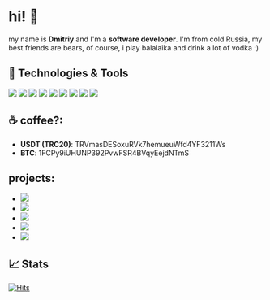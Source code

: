 # hi! 👋
my name is **Dmitriy** and I'm a **software developer**. I'm from cold Russia, my best friends are bears, of course, i play balalaika and drink a lot of vodka :)

## 🔧 Technologies & Tools
![](https://img.shields.io/badge/OS-Linux-informational?style=flat-square&logo=archlinux&logoColor=white&color=cc000b)
![](https://img.shields.io/badge/Editor-VSCode-informational?style=flat-square&logo=visual-studio-code&logoColor=white&color=cc000b)
![](https://img.shields.io/badge/Code-Python-informational?style=flat-square&logo=python&logoColor=white&color=cc000b)
![](https://img.shields.io/badge/Code-Dart-informational?style=flat-square&logo=dart&logoColor=white&color=cc000b)
![](https://img.shields.io/badge/Framework-Flutter-informational?style=flat-square&logo=flutter&logoColor=white&color=cc000b)
![](https://img.shields.io/badge/Code-Swift-informational?style=flat-square&logo=swift&logoColor=white&color=cc000b)
![](https://img.shields.io/badge/Code-JavaScript-informational?style=flat-square&logo=javascript&logoColor=white&color=cc000b)
![](https://img.shields.io/badge/Shell-Bash-informational?style=flat-square&logo=gnu-bash&logoColor=white&color=cc000b)
![](https://img.shields.io/badge/Cloud-Digital_Ocean-informational?style=flat-square&logo=digitalocean&logoColor=white&color=cc000b) 

## ☕ coffee?: 
 - **USDT (TRC20)**: TRVmasDESoxuRVk7hemueuWfd4YF3211Ws
 - **BTC**: 1FCPy9iUHUNP392PvwFSR4BVqyEejdNTmS


## projects:
  - [![](https://img.shields.io/badge/МЭШ-informational?style=flat-square&logo=bookstack&logoColor=white&color=cc000b)](https://github.com/superdima05/mesh)
  - [![](https://img.shields.io/badge/openSchool-informational?style=flat-square&logo=&logoColor=white&color=cc000b)](https://github.com/opensch)
  - [![](https://img.shields.io/badge/shareWatch-informational?style=flat-square&logo=youtube&logoColor=white&color=cc000b)](https://github.com/superdima05/shareWatch)
  - [![](https://img.shields.io/badge/Learn_English-informational?style=flat-square&logo=appstore&logoColor=white&color=cc000b)](https://apps.apple.com/us/app/%D0%B0%D0%BD%D0%B3%D0%BB%D0%B8%D0%B9%D1%81%D0%BA%D0%B8%D0%B9-%D1%8F%D0%B7%D1%8B%D0%BA-%D1%83%D1%87%D0%B8%D0%BC-c-%D0%BD%D1%83%D0%BB%D1%8F/id1479425872)
  - [![](https://img.shields.io/badge/Deezer_downloader_%28DMCA%29-informational?style=flat-square&logo=deezer&logoColor=white&color=cc000b)](https://github.com/superdima05/deezer-grabber-server)

## 📈 Stats
[![Hits](https://hits.sh/github.com/superdima05.svg?style=flat-square&label=views&color=cc000b&logo=git)](https://hits.sh/github.com/superdima05/)

